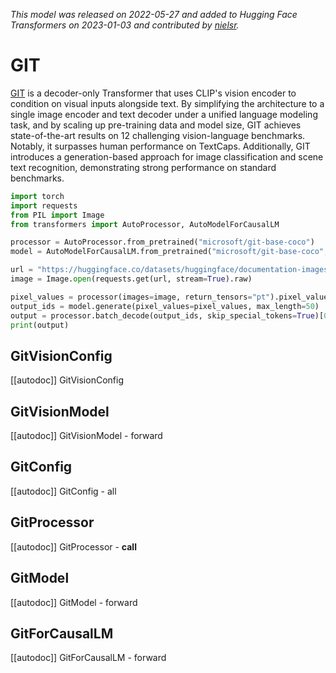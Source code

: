 <!--Copyright 2022 The HuggingFace Team. All rights reserved.

Licensed under the Apache License, Version 2.0 (the "License"); you may not use this file except in compliance with
the License. You may obtain a copy of the License at

http://www.apache.org/licenses/LICENSE-2.0

Unless required by applicable law or agreed to in writing, software distributed under the License is distributed on
an "AS IS" BASIS, WITHOUT WARRANTIES OR CONDITIONS OF ANY KIND, either express or implied. See the License for the
specific language governing permissions and limitations under the License.

⚠️ Note that this file is in Markdown but contain specific syntax for our doc-builder (similar to MDX) that may not be
rendered properly in your Markdown viewer.

-->
*This model was released on 2022-05-27 and added to Hugging Face Transformers on 2023-01-03 and contributed by [nielsr](https://huggingface.co/nielsr).*

# GIT

[GIT](https://huggingface.co/papers/2205.14100) is a decoder-only Transformer that uses CLIP's vision encoder to condition on visual inputs alongside text. By simplifying the architecture to a single image encoder and text decoder under a unified language modeling task, and by scaling up pre-training data and model size, GIT achieves state-of-the-art results on 12 challenging vision-language benchmarks. Notably, it surpasses human performance on TextCaps. Additionally, GIT introduces a generation-based approach for image classification and scene text recognition, demonstrating strong performance on standard benchmarks.

<hfoptions id="usage">
<hfoption id="AutoModel">

```py
import torch
import requests
from PIL import Image
from transformers import AutoProcessor, AutoModelForCausalLM

processor = AutoProcessor.from_pretrained("microsoft/git-base-coco")
model = AutoModelForCausalLM.from_pretrained("microsoft/git-base-coco", dtype="auto")

url = "https://huggingface.co/datasets/huggingface/documentation-images/resolve/main/pipeline-cat-chonk.jpeg"
image = Image.open(requests.get(url, stream=True).raw)

pixel_values = processor(images=image, return_tensors="pt").pixel_values
output_ids = model.generate(pixel_values=pixel_values, max_length=50)
output = processor.batch_decode(output_ids, skip_special_tokens=True)[0]
print(output)
```

</hfoption>
</hfoptions>

## GitVisionConfig

[[autodoc]] GitVisionConfig

## GitVisionModel

[[autodoc]] GitVisionModel
    - forward

## GitConfig

[[autodoc]] GitConfig
    - all

## GitProcessor

[[autodoc]] GitProcessor
    - __call__

## GitModel

[[autodoc]] GitModel
    - forward

## GitForCausalLM

[[autodoc]] GitForCausalLM
    - forward

